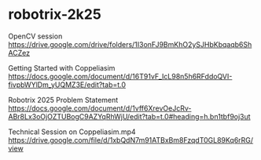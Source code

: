# robotrix-2k25

OpenCV session https://drive.google.com/drive/folders/1I3onFJ9BmKhO2ySJHbKbqaqb6ShACZez

Getting Started with Coppeliasim https://docs.google.com/document/d/16T91vF_IcL98n5h6RFddoQVI-fivpbWYlDm_yUQMZ3E/edit?tab=t.0

Robotrix 2025 Problem Statement https://docs.google.com/document/d/1vff6XrevOeJcRv-ABr8Lx3oOjOZTUBogC9AZYqRhWjU/edit?tab=t.0#heading=h.bn1tbf9oj3ut

Technical Session on Coppeliasim.mp4  https://drive.google.com/file/d/1xbQdN7m91ATBxBm8FzqdT0GL89Kq6rRG/view


 
